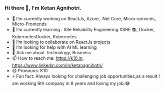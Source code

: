 ### Hi there 👋, I'm Ketan Agnihotri.
- 🔭 I’m currently working on ReactJs, Azure, .Net Core, Micro-services, Micro-Frontends
- 🌱 I’m currently learning : Site Reliability Engineering #SRE 📚, Docker, KubernetesDocker, Kubernetes
- 👯 I’m looking to collaborate on ReactJs projects
- 🤔 I’m looking for help with AI ML learning
- 💬 Ask me about Technology, Business
- 📫 How to reach me: https://k10.in, https://www.linkedin.com/in/ketanagnihotri/
- 😄 Pronouns: K10
- ⚡ Fun fact: Always looking for challenging job opportunities,as a result I am working 6th company in 8 years and loving my job.😂

<!--
**agnihotriketan/agnihotriketan** is a ✨ _special_ ✨ repository because its `README.md` (this file) appears on your GitHub profile.

Here are some ideas to get you started:
Hi, I'm Ketan Agnihotri.
- 🔭 I’m currently working on ReactJs, Azure, .Net Core, Micro-services, Micro-Frontends
- 🌱 I’m currently learning Docker, Kubernetes
- 👯 I’m looking to collaborate on ReactJs projects
- 🤔 I’m looking for help with ...
- 💬 Ask me about Technology
- 📫 How to reach me: https://k10.in
- 😄 Pronouns: K10
- ⚡ Fun fact: Used to look for challenging job opportunities, I am working 6th company in 8 years and loving my job.😂
-->
